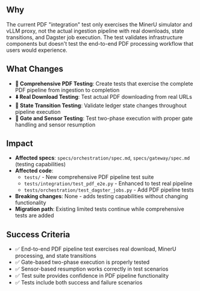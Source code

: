 ## Why

The current PDF "integration" test only exercises the MinerU simulator and vLLM proxy, not the actual ingestion pipeline with real downloads, state transitions, and Dagster job execution. The test validates infrastructure components but doesn't test the end-to-end PDF processing workflow that users would experience.

## What Changes

- **🧪 Comprehensive PDF Testing**: Create tests that exercise the complete PDF pipeline from ingestion to completion
- **⬇️ Real Download Testing**: Test actual PDF downloading from real URLs
- **🔄 State Transition Testing**: Validate ledger state changes throughout pipeline execution
- **🚪 Gate and Sensor Testing**: Test two-phase execution with proper gate handling and sensor resumption

## Impact

- **Affected specs**: `specs/orchestration/spec.md`, `specs/gateway/spec.md` (testing capabilities)
- **Affected code**:
  - `tests/` - New comprehensive PDF pipeline test suite
  - `tests/integration/test_pdf_e2e.py` - Enhanced to test real pipeline
  - `tests/orchestration/test_dagster_jobs.py` - Add PDF pipeline tests
- **Breaking changes**: None - adds testing capabilities without changing functionality
- **Migration path**: Existing limited tests continue while comprehensive tests are added

## Success Criteria

- ✅ End-to-end PDF pipeline test exercises real download, MinerU processing, and state transitions
- ✅ Gate-based two-phase execution is properly tested
- ✅ Sensor-based resumption works correctly in test scenarios
- ✅ Test suite provides confidence in PDF pipeline functionality
- ✅ Tests include both success and failure scenarios
